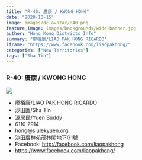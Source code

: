 ```yaml
---
title: "R-40: 廣康 / KWONG HONG"
date: "2020-10-15"
image: images/dc-avatar/R40.png
feature_image: images/backgrounds/wide-banner.jpg
author: "Hong Kong Districts Info"
summary: "廖栢康/LIAO PAK HONG RICARDO"
iframe: "https://www.facebook.com/liaopakhong/"
categories: ["New Territories"]
tags: ["Sha Tin"]
---
```


### R-40: 廣康 / KWONG HONG  
![](/images/dc-avatar/R40.png)  

 - 廖栢康/LIAO PAK HONG RICARDO  
 - 沙田區/Sha Tin  
 - 源居民/Yuen Buddy  
 - 6110 2914  
 - hong@siulekyuen.org  
 - 沙田廣林苑茂林閣地下G1號  
 - Facebook: http://facebook.com/liaopakhong  
 - https://www.facebook.com/liaopakhong/
